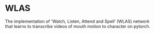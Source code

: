 # WLAS
The implementation of 'Watch, Listen, Attend and Spell’ (WLAS) network that learns to transcribe videos of mouth motion to character on pytorch.
